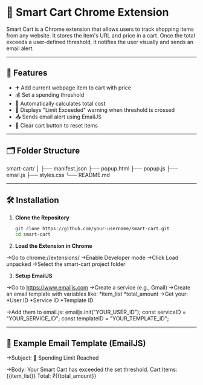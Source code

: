 # 🛒 Smart Cart Chrome Extension

Smart Cart is a Chrome extension that allows users to track shopping items from any website. It stores the item's URL and price in a cart. Once the total exceeds a user-defined threshold, it notifies the user visually and sends an email alert.

---

## 🚀 Features

- ➕ Add current webpage item to cart with price
- 💰 Set a spending threshold
- 🧮 Automatically calculates total cost
- 🔔 Displays "Limit Exceeded" warning when threshold is crossed
- 📤 Sends email alert using EmailJS
- 🧹 Clear cart button to reset items

---

## 🗂️ Folder Structure

smart-cart/
│
├── manifest.json
├── popup.html
├── popup.js
├── email.js
├── styles.css
└── README.md

---

## 🛠️ Installation

1. **Clone the Repository**
   ```bash
   git clone https://github.com/your-username/smart-cart.git
   cd smart-cart

2. **Load the Extension in Chrome**

->Go to chrome://extensions/
->Enable Developer mode
->Click Load unpacked
->Select the smart-cart project folder

3. **Setup EmailJS**

->Go to https://www.emailjs.com
->Create a service (e.g., Gmail)
->Create an email template with variables like:
                    *item_list
                    *total_amount
->Get your:
            *User ID
            *Service ID
            *Template ID

->Add them to email.js:
                      emailjs.init("YOUR_USER_ID");
                      const serviceID = "YOUR_SERVICE_ID";
                      const templateID = "YOUR_TEMPLATE_ID";
                      
---


##  🧪 Example Email Template (EmailJS) ##
->Subject: 💸 Spending Limit Reached

->Body:
          Your Smart Cart has exceeded the set threshold.
                Cart Items:
                {{item_list}}
                Total: ₹{{total_amount}}

